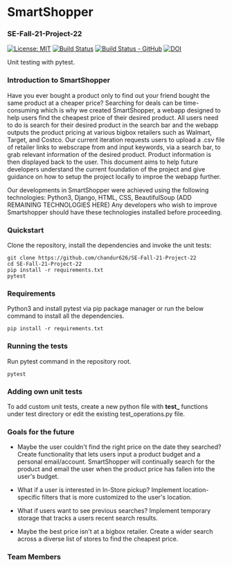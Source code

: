 # SmartShopper
### SE-Fall-21-Project-22
[![License: MIT](https://img.shields.io/badge/License-MIT-yellow.svg)](https://opensource.org/licenses/MIT)
[![Build Status](https://app.travis-ci.com/chandur626/SE-Fall-21-Project-22.svg?branch=main)](https://app.travis-ci.com/chandur626/SE-Fall-21-Project-22)
[![Build Status - GitHub](https://github.com/chandur626/SE-Fall-21-Project-22/workflows/pytest/badge.svg)](https://github.com/chandur626/SE-Fall-21-Project-22/actions?query=workflow%3Apytesting)
[![DOI](https://zenodo.org/badge/DOI/10.5281/zenodo.5372667.svg)](https://doi.org/10.5281/zenodo.5372667)

Unit testing with pytest.

### Introduction to SmartShopper
Have you ever bought a product only to find out your friend bought the same product at a cheaper price? Searching for deals can be time-consuming which is why we created SmartShopper, a webapp designed to help users find the cheapest price of their desired product. All users need to do is search for their desired product in the search bar and the webapp outputs the product pricing at various bigbox retailers such as Walmart, Target, and Costco. Our current iteration requests users to upload a .csv file of retailer links to webscrape from and input keywords, via a search bar, to grab relevant information of the desired product. Product information is then displayed back to the user. This document aims to help future developers understand the current foundation of the project and give guidance on how to setup the project locally to improe the webapp further.

Our developments in SmartShopper were achieved using the following technologies: Python3, Django, HTML, CSS, BeautifulSoup (ADD REMAINING TECHNOLOGIES HERE) Any developers who wish to improve Smartshopper should have these technologies installed before proceeding.

### Quickstart

Clone the repository, install the dependencies and invoke the unit tests:

    git clone https://github.com/chandur626/SE-Fall-21-Project-22
    cd SE-Fall-21-Project-22
    pip install -r requirements.txt
    pytest

### Requirements

Python3 and install pytest via pip package manager or run the below command to install all the dependencies.

    pip install -r requirements.txt

### Running the tests

Run pytest command in the repository root.
    
    pytest

### Adding own unit tests

To add custom unit tests, create a new python file with **test_** functions under test directory or edit the existing test_operations.py file.


### Goals for the future
* Maybe the user couldn't find the right price on the date they searched? Create functionality that lets users input a product budget and a personal email/account. SmartShopper will continually search for the product and email the user when the product price has fallen into the user's budget.

* What if a user is interested in In-Store pickup? Implement location-specific filters that is more customized to the user's location.

* What if users want to see previous searches? Implement temporary storage that tracks a users recent search results.

* Maybe the best price isn't at a bigbox retailer. Create a wider search across a diverse list of stores to find the cheapest price.

### Team Members

